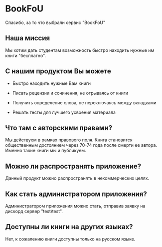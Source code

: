 # BookFoU
Спасибо, за то что выбрали сервис "BookFoU"

## Наша миссия
Мы хотим дать студентам возможность быстро находить нужные им книги "бесплатно".

## С нашим продуктом Вы можете
* Быстро находить нужные Вам книги

* Писать рецензии и сочинения, не отрываясь от книги

* Получить определение слова, не переключаясь между вкладками

* Решать тесты для лучшего усвоения материала

## Что там с авторскими правами?
Мы действуем в рамках правового поля. Книга становится общественным достоянием 
через 70-74 года после смерти ее автора. Именно такие книги мы и публикуем.

## Можно ли распространять приложение?
Данный продукт можно распространять в некоммерческих целях.

## Как стать администратором приложения?
Администратором приложения можно стать, отправив заявку на дискорд сервер "test\test".

## Доступны ли книги на других языках?
Нет, к сожалению книги доступны только на русском языке.